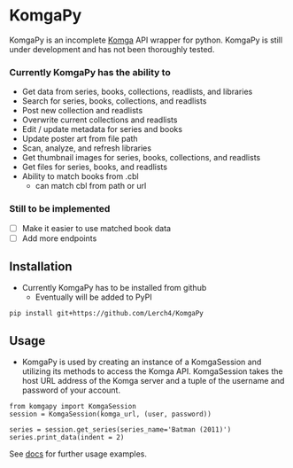 # KomgaPy

KomgaPy is an incomplete [Komga](https://komga.org/) API wrapper for python. KomgaPy is still under development and has not been thoroughly tested.

### Currently KomgaPy has the ability to

- Get data from series, books, collections, readlists, and libraries
- Search for series, books, collections, and readlists
- Post new collection and readlists
- Overwrite current collections and readlists
- Edit / update metadata for series and books
- Update poster art from file path
- Scan, analyze, and refresh libraries
- Get thumbnail images for series, books, collections, and readlists
- Get files for series, books, and readlists
- Ability to match books from .cbl
	- can match cbl from path or url

### Still to be implemented

- [ ] Make it easier to use matched book data
- [ ] Add more endpoints

## **Installation**
- Currently KomgaPy has to be installed from github
	- Eventually will be added to PyPI 

```
pip install git+https://github.com/Lerch4/KomgaPy
```

## **Usage**

- KomgaPy is used by creating an instance of a KomgaSession and utilizing its methods to access the Komga API. KomgaSession takes the host URL address of the Komga server and a tuple of the username and password of your account.

```
from komgapy import KomgaSession
session = KomgaSession(komga_url, (user, password))

series = session.get_series(series_name='Batman (2011)')
series.print_data(indent = 2)
```

See [docs](./docs/) for further usage examples.
